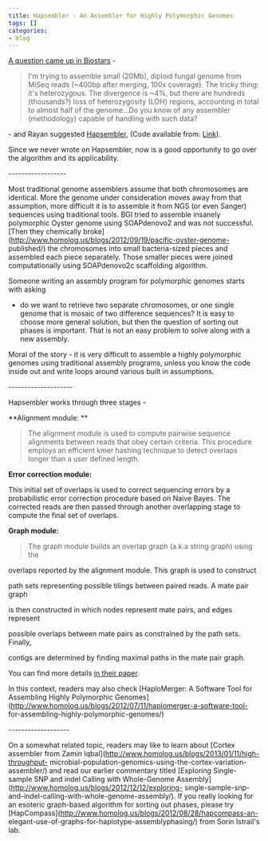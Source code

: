 ```yaml
---
title: Hapsembler - An Assembler for Highly Polymorphic Genomes
tags: []
categories:
- blog
---
```

[A question came up in Biostars](http://www.biostars.org/p/63047/) \-
<!--more-->

> I'm trying to assemble small (20Mb), diploid fungal genome from MiSeq reads
(~400bp after merging, 100x coverage). The tricky thing: it's heterozygous.
The divergence is ~4%, but there are hundreds (thousands?) loss of
heterozygosity (LOH) regions, accounting in total to almost half of the
genome...Do you know of any assembler (methodology) capable of handling with
such data?

\- and Rayan suggested
[Hapsembler](http://www.cs.toronto.edu/~nild/donmez11.pdf), (Code available
from: [Link](http://compbio.cs.toronto.edu/hapsembler)).

Since we never wrote on Hapsembler, now is a good opportunity to go over the
algorithm and its applicability.

\------------------

Most traditional genome assemblers assume that both chromosomes are identical.
More the genome under consideration moves away from that assumption, more
difficult it is to assemble it from NGS (or even Sanger) sequences using
traditional tools. BGI tried to assemble insanely polymorphic Oyster genome
using SOAPdenovo2 and was not successful. [Then they chemically
broke](http://www.homolog.us/blogs/2012/09/19/pacific-oyster-genome-
published/) the chromosomes into small bacteria-sized pieces and assembled
each piece separately. Those smaller pieces were joined computationally using
SOAPdenovo2c scaffolding algorithm.

Someone writing an assembly program for polymorphic genomes starts with asking
- do we want to retrieve two separate chromosomes, or one single genome that
is mosaic of two difference sequences? It is easy to choose more general
solution, but then the question of sorting out phases is important. That is
not an easy problem to solve along with a new assembly.

Moral of the story - it is very difficult to assemble a highly polymorphic
genomes using traditional assembly programs, unless you know the code inside
out and write loops around various built in assumptions.

\--------------------

Hapsembler works through three stages -

**Alignment module: **

> The alignment module is used to compute pairwise sequence alignments between
reads that obey certain criteria. This procedure employs an efficient kmer
hashing technique to detect overlaps longer than a user defined length.

**Error correction module:**

This initial set of overlaps is used to correct sequencing errors by a
probabilistic error correction procedure based on Naive Bayes. The corrected
reads are then passed through another overlapping stage to compute the final
set of overlaps.

**Graph module:**

> The graph module builds an overlap graph (a.k.a string graph) using the

overlaps reported by the alignment module. This graph is used to construct

path sets representing possible tilings between paired reads. A mate pair
graph

is then constructed in which nodes represent mate pairs, and edges represent

possible overlaps between mate pairs as constrained by the path sets. Finally,

contigs are determined by finding maximal paths in the mate pair graph.

You can find more details [in their
paper](http://www.cs.toronto.edu/~nild/donmez11.pdf).

In this context, readers may also check [HaploMerger: A Software Tool for
Assembling Highly Polymorphic
Genomes](http://www.homolog.us/blogs/2012/07/11/haplomerger-a-software-tool-
for-assembling-highly-polymorphic-genomes/)

\-------------------

On a somewhat related topic, readers may like to learn about [Cortex assembler
from Zamin Iqbal](http://www.homolog.us/blogs/2013/01/11/high-throughput-
microbial-population-genomics-using-the-cortex-variation-assembler/) and read
our earlier commentary titled [Exploring Single-sample SNP and indel Calling
with Whole-Genome Assembly](http://www.homolog.us/blogs/2012/12/12/exploring-
single-sample-snp-and-indel-calling-with-whole-genome-assembly/). If you
really looking for an esoteric graph-based algorithm for sorting out phases,
please try [HapCompass](http://www.homolog.us/blogs/2012/08/28/hapcompass-an-
elegant-use-of-graphs-for-haplotype-assemblyphasing/) from Sorin Istrail's
lab.

